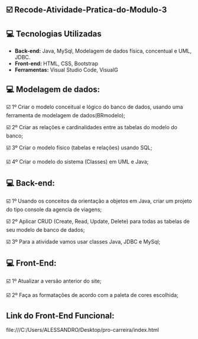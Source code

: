 ## :ballot_box_with_check: Recode-Atividade-Pratica-do-Modulo-3


## :computer: Tecnologias Utilizadas

* **Back-end:** Java, MySql, Modelagem de dados física, concentual e UML, JDBC.
* **Front-end:** HTML, CSS, Bootstrap
* **Ferramentas:** Visual Studio Code, VisualG

## :computer: Modelagem de dados:
 
☑️ 1º Criar o modelo conceitual e lógico do banco de dados, usando uma ferramenta de modelagem de dados(BRmodelo);

☑️ 2º Criar as relações e cardinalidades entre as tabelas do modelo do banco;

☑️ 3º Criar o modelo físico (tabelas e relações) usando SQL;

☑️ 4º Criar o modelo do sistema (Classes) em UML e Java;

## :computer: Back-end:

☑️ 1º Usando os conceitos da orientação a objetos em Java, criar um projeto do tipo console da agencia de viagens;

☑️ 2º Aplicar CRUD (Create, Read, Update, Delete) para todas as tabelas de seu modelo de banco de dados;

☑️ 3º Para a atividade vamos usar classes Java, JDBC e MySql;

## :computer: Front-End:

☑️ 1º Atualizar a versão anterior do site; 

☑️ 2º Faça as formatações de acordo com a paleta de cores escolhida;

## Link do Front-End Funcional:
file:///C:/Users/ALESSANDRO/Desktop/pro-carreira/index.html







